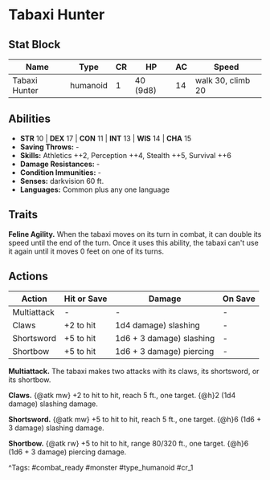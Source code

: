 # Tabaxi Hunter

## Stat Block

| Name | Type | CR | HP | AC | Speed |
|------|------|----|----|----|-------|
| Tabaxi Hunter | humanoid | 1 | 40 (9d8) | 14 | walk 30, climb 20 |

## Abilities

- **STR** 10 | **DEX** 17 | **CON** 11 | **INT** 13 | **WIS** 14 | **CHA** 15
- **Saving Throws:** -  
- **Skills:** Athletics ++2, Perception ++4, Stealth ++5, Survival ++6  
- **Damage Resistances:** -  
- **Condition Immunities:** -  
- **Senses:** darkvision 60 ft.  
- **Languages:** Common plus any one language

## Traits

**Feline Agility.** When the tabaxi moves on its turn in combat, it can double its speed until the end of the turn. Once it uses this ability, the tabaxi can't use it again until it moves 0 feet on one of its turns.


## Actions

| Action | Hit or Save | Damage | On Save |
|--------|--------------|--------|----------|
| Multiattack | - | - | - |
| Claws | +2 to hit | 1d4 damage) slashing | - |
| Shortsword | +5 to hit | 1d6 + 3 damage) slashing | - |
| Shortbow | +5 to hit | 1d6 + 3 damage) piercing | - |

**Multiattack.** The tabaxi makes two attacks with its claws, its shortsword, or its shortbow.

**Claws.** {@atk mw} +2 to hit to hit, reach 5 ft., one target. {@h}2 (1d4 damage) slashing damage.

**Shortsword.** {@atk mw} +5 to hit to hit, reach 5 ft., one target. {@h}6 (1d6 + 3 damage) slashing damage.

**Shortbow.** {@atk rw} +5 to hit to hit, range 80/320 ft., one target. {@h}6 (1d6 + 3 damage) piercing damage.


^Tags: #combat_ready #monster #type_humanoid #cr_1